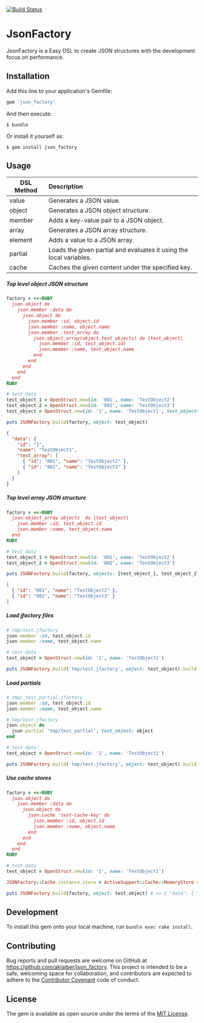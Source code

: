 [![Build Status](https://travis-ci.org/aklaiber/json_factory.svg?branch=master)](https://travis-ci.org/aklaiber/json_factory)

# JsonFactory

JsonFactory is a Easy DSL to create JSON structures with the development focus on performance. 

## Installation

Add this line to your application's Gemfile:

```ruby
gem 'json_factory'
```

And then execute:

    $ bundle

Or install it yourself as:

    $ gem install json_factory

## Usage

| DSL Method | Description                                                         | 
| ---------- |:------------------------------------------------------------------- |  
| value      | Generates a JSON value.                                             |   
| object     | Generates a JSON object structure.                                  |   
| member     | Adds a key-value pair to a JSON object.                             |
| array      | Generates a JSON array structure.                                   | 
| element    | Adds a value to a JSON array.                                        | 
| partial    | Loads the given partial and evaluates it using the local variables. |
| cache      | Caches the given content under the specified key.                   |

##### Top level object  JSON structure

```ruby
factory = <<-RUBY
  json.object do
    json.member :data do
      json.object do
        json.member :id, object.id
        json.member :name, object.name
        json.member :test_array do
          json.object_array(object.test_objects) do |test_object|
            json.member :id, test_object.id)
            json.member :name, test_object.name
          end
        end
      end
    end 
  end
RUBY

# test data 
test_object_1 = OpenStruct.new(id: '001', name: 'TestObject2')
test_object_2 = OpenStruct.new(id: '002', name: 'TestObject3')
test_object = OpenStruct.new(id: '1', name: 'TestObject1', test_objects: [test_object_1, test_object_2])

puts JSONFactory.build(factory, object: test_object)
```

```json
{
  "data": {
    "id": "1",
    "name": "TestObject1",
    "test_array": [
      { "id": "001", "name": "TestObject2" },
      { "id": "002", "name": "TestObject3" }
    ]
  }
}
```

##### Top level array JSON structure

```ruby
factory = <<-RUBY
  json.object_array objects  do |test_object|
    json.member :id, test_object.id
    json.member :name, test_object.name
  end
RUBY

# test data 
test_object_1 = OpenStruct.new(id: '001', name: 'TestObject2')
test_object_2 = OpenStruct.new(id: '002', name: 'TestObject3')

puts JSONFactory.build(factory, objects: [test_object_1, test_object_2])
```

```json
[
  { "id": "001", "name": "TestObject2" },
  { "id": "002", "name": "TestObject3" }
]
```

##### Load jfactory files

```ruby
# tmp/test.jfactory
json.member :id, test_object.id
json.member :name, test_object.name
``` 

```ruby
# test data
test_object = OpenStruct.new(id: '1', name: 'TestObject1')

puts JSONFactory.build('tmp/test.jfactory', object: test_object).build # => { "id": 1, name: "TestObject1" }
```        

##### Load partials 

```ruby
# tmp/_test_partial.jfactory
json.member :id, test_object.id
json.member :name, test_object.name
```  

```ruby
# tmp/test.jfactory
json.object do
  json.partial 'tmp/test_partial', test_object: object
end
``` 

```ruby
# test data
test_object = OpenStruct.new(id: '1', name: 'TestObject1')

puts JSONFactory.build('tmp/test.jfactory', object: test_object).build # => { "id": 1, name: "TestObject1" }
```  

##### Use cache stores

```ruby
factory = <<-RUBY
  json.object do
    json.member :data do
      json.object do
        json.cache 'test-cache-key' do
          json.member :id, object.id
          json.member :name, object.name
        end
      end
    end
  end
RUBY

# test data 
test_object = OpenStruct.new(id: '1', name: 'TestObject1')

JSONFactory::Cache.instance.store = ActiveSupport::Cache::MemoryStore.new

puts JSONFactory.build(factory, object: test_object) # => { "data": { "id": "1", "name": "TestObject1" } }
```

## Development

To install this gem onto your local machine, run `bundle exec rake install`. 

## Contributing

Bug reports and pull requests are welcome on GitHub at https://github.com/aklaiber/json_factory. This project is intended to be a safe, welcoming space for collaboration, and contributors are expected to adhere to the [Contributor Covenant](http://contributor-covenant.org) code of conduct.

## License

The gem is available as open source under the terms of the [MIT License](http://opensource.org/licenses/MIT).


